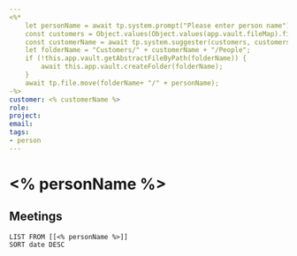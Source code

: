 ```yaml
---
<%* 
    let personName = await tp.system.prompt("Please enter person name")
	const customers = Object.values(Object.values(app.vault.fileMap).find(f => f.name === 'Customers').children).map(f => f.name)
	const customerName = await tp.system.suggester(customers, customers);
	let folderName = "Customers/" + customerName + "/People";
	if (!this.app.vault.getAbstractFileByPath(folderName)) {
		await this.app.vault.createFolder(folderName);
	}
	await tp.file.move(folderName+ "/" + personName);
-%>
customer: <% customerName %>
role:
project:
email:
tags: 
- person
---
```


# <% personName %>

## Meetings
```dataview
LIST FROM [[<% personName %>]]
SORT date DESC
```
